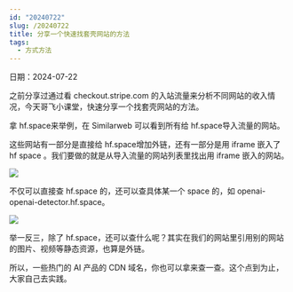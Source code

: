 ```yaml
---
id: "20240722"
slug: /20240722
title: 分享一个快速找套壳网站的方法
tags:
  - 方式方法
---
```

日期：2024-07-22

之前分享过通过看 checkout.stripe.com 的入站流量来分析不同网站的收入情况，今天哥飞小课堂，快速分享一个找套壳网站的方法。

拿 hf.space来举例，在 Similarweb 可以看到所有给 hf.space导入流量的网站。

这些网站有一部分是直接给 hf.space增加外链，还有一部分是用 iframe 嵌入了 hf space 。我们要做的就是从导入流量的网站列表里找出用 iframe 嵌入的网站。

![](https://images.lummstudio.com/images/2024/08/miniclass/20240722-01.jpg)

不仅可以直接查 hf.space 的，还可以查具体某一个 space 的，如 openai-openai-detector.hf.space。

![](https://images.lummstudio.com/images/2024/08/miniclass/20240722-02.jpg)

举一反三，除了 hf.space，还可以查什么呢？其实在我们的网站里引用别的网站的图片、视频等静态资源，也算是外链。

所以，一些热门的 AI 产品的 CDN 域名，你也可以拿来查一查。这个点到为止，大家自己去实践。